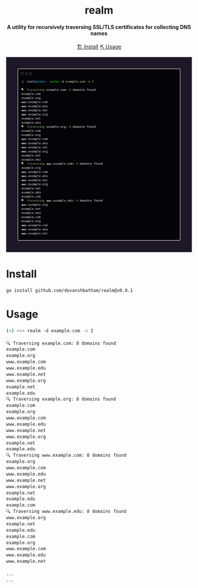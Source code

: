 <h1 align="center">
    realm
  <br>
</h1>

<h4 align="center">A utility for recursively traversing SSL/TLS certificates for collecting DNS names</h4>


<p align="center">
  <a href="#install">🏗️ Install</a>
  <a href="#usage">⛏️ Usage</a>
  <br>
</p>

![realm](https://github.com/devanshbatham/realm/blob/main/static/banner.png?raw=true)

# Install
```sh
go install github.com/devanshbatham/realm@v0.0.1
```

# Usage

```sh
(~) >>> realm -d example.com -n 2

🔍 Traversing example.com: 8 domains found
example.com
example.org
www.example.com
www.example.edu
www.example.net
www.example.org
example.net
example.edu
🔍 Traversing example.org: 8 domains found
example.com
example.org
www.example.com
www.example.edu
www.example.net
www.example.org
example.net
example.edu
🔍 Traversing www.example.com: 8 domains found
example.org
www.example.com
www.example.edu
www.example.net
www.example.org
example.net
example.edu
example.com
🔍 Traversing www.example.edu: 8 domains found
www.example.org
example.net
example.edu
example.com
example.org
www.example.com
www.example.edu
www.example.net

...
...
```
